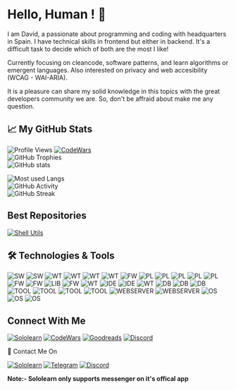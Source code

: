 <!--
### Hi there :wave:

**davorpa/davorpa** is a ✨ _special_ ✨ repository because its `README.md` (this file) appears on your GitHub profile.

Here are some ideas to get you started:

- 🔭 I’m currently working on ...
- 🌱 I’m currently learning ...
- 👯 I’m looking to collaborate on ...
- 🤔 I’m looking for help with ...
- 💬 Ask me about ...
- 📫 How to reach me: ...
- 😄 Pronouns: ...
- ⚡ Fun fact: ...
-->


# Hello, Human ! :wave:

I am David, a passionate about programming and coding with headquarters in Spain. I have technical skills in frontend but either in backend. It's a difficult task to decide which of both are the most I like!

Currently focusing on cleancode, software patterns, and learn algorithms or emergent languages. Also interested on privacy and web accesibility (WCAG - WAI-ARIA).

It is a pleasure can share my solid knowledge in this topics with the great developers community we are. So, don't be affraid about make me any question.

## :chart_with_upwards_trend: My GitHub Stats

![Profile Views](https://komarev.com/ghpvc/?username=davorpa&color=blue) 
[![CodeWars](https://www.codewars.com/users/davorpa/badges/micro)](https://www.codewars.com/users/davorpa)
<br />
![GitHub Trophies](https://github-profile-trophy.vercel.app/?username=davorpa&column=3&margin-w=15&margin-h=15&theme=darkhub) <br />
![GitHub stats](https://github-readme-stats.vercel.app/api?username=davorpa&show_icons=true&include_all_commits=true&theme=github_dark&icon_color=7c858f) <br />
<!--
![Wakatime Stats](https://github-readme-stats.vercel.app/api/wakatime?username=davorpa&theme=github_dark&layout=compact) <br />
-->
![Most used Langs](https://github-readme-stats.vercel.app/api/top-langs/?username=davorpa&layout=compact&theme=github_dark) <br />
![GitHub Activity](https://activity-graph.herokuapp.com/graph?username=davorpa&theme=github) <br />
![GitHub Streak](https://github-readme-streak-stats.herokuapp.com?user=davorpa&theme=dark&hide_border=false) <br />

## Best Repositories
[![Shell Utils](https://github-readme-stats.vercel.app/api/pin/?username=davorpa&repo=shell-utils&show_icons=true&theme=github_dark&icon_color=7c858f)](https://github.com/davorpa/shell-utils)
<!--
[![Android Scissors Game](https://github-readme-stats.vercel.app/api/pin/?username=davorpa&repo=gpul-labs-android-scissors-game&show_icons=true&theme=github_dark&icon_color=7c858f)](https://github.com/davorpa/gpul-labs-android-scissors-game)
-->

## :hammer_and_wrench: Technologies & Tools

![SW](https://img.shields.io/badge/Software-Gimp-blue?style=plastic&logo=gimp&logoWidth=20&logoColor=white)
![SW](https://img.shields.io/badge/Software-Inkskape-blue?style=plastic&logo=inkscape&logoWidth=20&logoColor=white)
![WT](https://img.shields.io/badge/Web--Technology-CSS3-blue?style=plastic&logo=css3&logoWidth=20&logoColor=white)
![WT](https://img.shields.io/badge/Web--Technology-HTML5-blue?style=plastic&logo=html5&logoWidth=20&logoColor=white)
![WT](https://img.shields.io/badge/Web--Technology-JavaScript-blue?style=plastic&logo=javascript&logoWidth=20&logoColor=white)
![WT](https://img.shields.io/badge/Web--Technology-jQuery-blue?style=plastic&logo=jQuery&logoWidth=20&logoColor=white)
![FW](https://img.shields.io/badge/CSS--Framework-Bootstrap-blue?style=plastic&logo=bootstrap&logoWidth=20&logoColor=white)
![PL](https://img.shields.io/badge/Programming--Language-Java-blue?style=plastic&logo=java&logoWidth=20&logoColor=white)
![PL](https://img.shields.io/badge/Programming--Language-JavaScript-blue?style=plastic&logo=javascript&logoWidth=20&logoColor=white)
![PL](https://img.shields.io/badge/Programming--Language-Node.JS-blue?style=plastic&logo=nodedotjs&logoWidth=20&logoColor=white)
![PL](https://img.shields.io/badge/Programming--Language-Python%203.x-blue?style=plastic&logo=python&logoWidth=20&logoColor=white)
![PL](https://img.shields.io/badge/Programming--Language-Go-blue?style=plastic&logo=go&logoWidth=20&logoColor=white)
![FW](https://img.shields.io/badge/JAVA--Framework-Spring-blue?style=plastic&logo=spring&logoWidth=20&logoColor=white)
![FW](https://img.shields.io/badge/JAVA--Framework-Structs%20MVC-blue?style=plastic&logo=apache&logoWidth=20&logoColor=white)
![LIB](https://img.shields.io/badge/JAVA--ORM--Library-Hibernate-blue?style=plastic&logo=hibernate&logoWidth=20&logoColor=white)
![FW](https://img.shields.io/badge/NodeJS--Framework-Express-blue?style=plastic&logo=nodedotjs&logoWidth=20&logoColor=white)
![WT](https://img.shields.io/badge/Web--Technology-JWT%20JSON%20Web%20Tokens-blue?style=plastic&logo=jsonwebtokens&logoWidth=20&logoColor=white)
![IDE](https://img.shields.io/badge/IDE-Visual%20Studio%20Code-blue?style=plastic&logo=visual-studio-code&logoWidth=20&logoColor=white)
![IDE](https://img.shields.io/badge/IDE-Eclipse-blue?style=plastic&logo=eclipse-ide&logoWidth=20&logoColor=white)
![WT](https://img.shields.io/badge/Web--Technology-Markdown-blue?style=plastic&logo=markdown&logoWidth=20&logoColor=white)
![DB](https://img.shields.io/badge/Database-PostgreSql-blue?style=plastic&logo=postgresql&logoWidth=20&logoColor=white)
![DB](https://img.shields.io/badge/Database-MySQL-blue?style=plastic&logo=mySql&logoWidth=20&logoColor=white)
![DB](https://img.shields.io/badge/Database-IBM%20DB2-blue?style=plastic&logo=ibm&logoWidth=20&logoColor=white)
![TOOL](https://img.shields.io/badge/Tools--Management-Apache%20Maven-blue?style=plastic&logo=apachemaven&logoWidth=20&logoColor=white)
![TOOL](https://img.shields.io/badge/Tools--Management-Apache%20Ant-blue?style=plastic&logo=apacheant&logoWidth=20&logoColor=white)
![TOOL](https://img.shields.io/badge/Tools--Version--Control-Git%20SCM-blue?style=plastic&logo=git&logoWidth=20&logoColor=white)
![TOOL](https://img.shields.io/badge/Tools--Version--Control-SVN%20Subversion-blue?style=plastic&logo=subversion&logoWidth=20&logoColor=white)
![WEBSERVER](https://img.shields.io/badge/Web--Server-Apache%20Tomcat-blue?style=plastic&logo=apachetomcat&logoWidth=20&logoColor=white)
![WEBSERVER](https://img.shields.io/badge/Web--Server-Eclipse%20Jetty-blue?style=plastic&logo=eclipsejetty&logoWidth=20&logoColor=white)
![OS](https://img.shields.io/badge/OS-Windows%2010-blue?style=plastic&logo=windows&logoWidth=20&logoColor=white)
![OS](https://img.shields.io/badge/OS-Linux-blue?style=plastic&logo=linux&logoWidth=20&logoColor=white)
![OS](https://img.shields.io/badge/OS-Ubuntu%20Desktop-blue?style=plastic&logo=ubuntu&logoWidth=20&logoColor=white)

## Connect With Me

[![Sololearn](https://img.shields.io/badge/Sololearn-blue?style=for-the-badge&logo=sololearn&logoWidth=20&logoColor=white)](https://www.sololearn.com/profile/20275480)
[![CodeWars](https://img.shields.io/badge/Codewars-303133?style=for-the-badge&logo=codewars&logoWidth=20&logoColor=c70039)](https://www.codewars.com/users/davorpa)
[![Goodreads](https://img.shields.io/badge/Goodreads-e9e5cd?style=for-the-badge&logo=goodreads&logoWidth=20&logoColor=553b08)](http://www.goodreads.com/davorpa)
[![Discord](https://img.shields.io/badge/Discord-6665d2?style=for-the-badge&logo=discord&logoWidth=20&logoColor=white)](http://discordapp.com/users/863159490186969089)

:postbox: Contact Me On

[![Sololearn](https://img.shields.io/badge/-Sololearn-blue?style=for-the-badge&logo=sololearn&logoWidth=20&logoColor=white)](https://www.sololearn.com/profile/20275480)
[![Telegram](https://img.shields.io/badge/-Telegram-2ca5e0?style=for-the-badge&logo=telegram&logoWidth=20&logoColor=white)](https://t.me/davorpatech)
[![Discord](https://img.shields.io/badge/-Discord-6665d2?style=for-the-badge&logo=discord&logoWidth=20&logoColor=white)](http://discordapp.com/users/863159490186969089)

**Note:- Sololearn only supports messenger on it's offical app**
